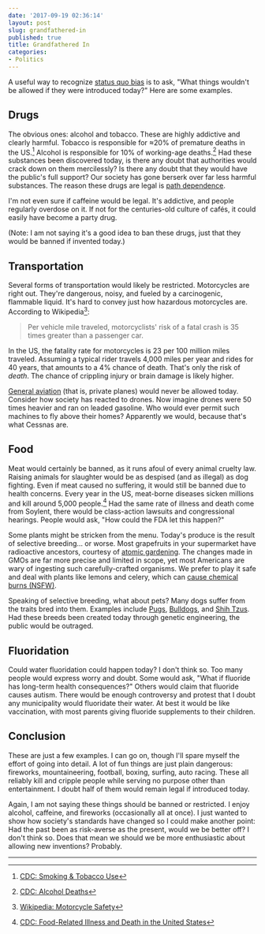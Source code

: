 ```yaml
---
date: '2017-09-19 02:36:14'
layout: post
slug: grandfathered-in
published: true
title: Grandfathered In
categories:
- Politics
---
```


A useful way to recognize [status quo bias](https://en.wikipedia.org/wiki/Status_quo_bias) is to ask, "What things wouldn't be allowed if they were introduced today?" Here are some examples.


## Drugs

The obvious ones: alcohol and tobacco. These are highly addictive and clearly harmful. Tobacco is responsible for ≈20% of premature deaths in the US.[^tobacco] Alcohol is responsible for 10% of working-age deaths.[^alcohol] Had these substances been discovered today, is there any doubt that authorities would crack down on them mercilessly? Is there any doubt that they would have the public's full support? Our society has gone berserk over far less harmful substances. The reason these drugs are legal is [path dependence](https://en.wikipedia.org/wiki/Path_dependence).

I'm not even sure if caffeine would be legal. It's addictive, and people regularly overdose on it. If not for the centuries-old culture of cafés, it could easily have become a party drug.

<!-- prescription only: most over-the-counter medications (cough syrup, tylenol) -->

(Note: I am not saying it's a good idea to ban these drugs, just that they would be banned if invented today.)


## Transportation

Several forms of transportation would likely be restricted. Motorcycles are right out. They're dangerous, noisy, and fueled by a carcinogenic, flammable liquid. It's hard to convey just how hazardous motorcycles are. According to Wikipedia[^motorcycle]:

> Per vehicle mile traveled, motorcyclists' risk of a fatal crash is 35 times greater than a passenger car.

In the US, the fatality rate for motorcycles is 23 per 100 million miles traveled. Assuming a typical rider travels 4,000 miles per year and rides for 40 years, that amounts to a 4% chance of death. That's only the risk of *death*. The chance of crippling injury or brain damage is likely higher.

[General aviation](https://en.wikipedia.org/wiki/General_aviation) (that is, private planes) would never be allowed today. Consider how society has reacted to drones. Now imagine drones were 50 times heavier and ran on leaded gasoline. Who would ever permit such machines to fly above their homes? Apparently we would, because that's what Cessnas are.


## Food

Meat would certainly be banned, as it runs afoul of every animal cruelty law. Raising animals for slaughter would be as despised (and as illegal) as dog fighting. Even if meat caused no suffering, it would still be banned due to health concerns. Every year in the US, meat-borne diseases sicken millions and kill around 5,000 people.[^meat] Had the same rate of illness and death come from Soylent, there would be class-action lawsuits and congressional hearings. People would ask, "How could the FDA let this happen?"

Some plants might be stricken from the menu. Today's produce is the result of selective breeding… or worse. Most grapefruits in your supermarket have radioactive ancestors, courtesy of [atomic gardening](https://en.wikipedia.org/wiki/Atomic_gardening). The changes made in GMOs are far more precise and limited in scope, yet most Americans are wary of ingesting such carefully-crafted organisms. We prefer to play it safe and deal with plants like lemons and celery, which can [cause chemical burns (NSFW)](https://en.wikipedia.org/wiki/Phytophotodermatitis).

Speaking of selective breeding, what about pets? Many dogs suffer from the traits bred into them. Examples include [Pugs](https://en.wikipedia.org/wiki/Pug#Health_problems), [Bulldogs](https://en.wikipedia.org/wiki/Bulldog#Health), and [Shih Tzus](https://en.wikipedia.org/wiki/Shih_Tzu#Health). Had these breeds been created today through genetic engineering, the public would be outraged.


## Fluoridation

Could water fluoridation could happen today? I don't think so. Too many people would express worry and doubt. Some would ask, "What if fluoride has long-term health consequences?" Others would claim that fluoride causes autism. There would be enough controversy and protest that I doubt any municipality would fluoridate their water. At best it would be like vaccination, with most parents giving fluoride supplements to their children.

<!-- Paper money. -->
<!-- subwoofers? -->


## Conclusion

These are just a few examples. I can go on, though I'll spare myself the effort of going into detail. A lot of fun things are just plain dangerous: fireworks, mountaineering, football, boxing, surfing, auto racing. These all reliably kill and cripple people while serving no purpose other than entertainment. I doubt half of them would remain legal if introduced today.

Again, I am not saying these things should be banned or restricted. I enjoy alcohol, caffeine, and fireworks (occasionally all at once). I just wanted to show how society's standards have changed so I could make another point: Had the past been as risk-averse as the present, would we be better off? I don't think so. Does that mean we should we be more enthusiastic about allowing new inventions? Probably.


---

[^tobacco]: [CDC: Smoking & Tobacco Use](https://www.cdc.gov/tobacco/data_statistics/fact_sheets/fast_facts/index.htm)

[^alcohol]: [CDC: Alcohol Deaths](https://www.cdc.gov/features/alcohol-deaths/index.html)

[^motorcycle]: [Wikipedia: Motorcycle Safety](https://en.wikipedia.org/wiki/Motorcycle_safety)

[^meat]: [CDC: Food-Related Illness and Death in the United States](https://wwwnc.cdc.gov/eid/article/5/5/99-0502_article)
